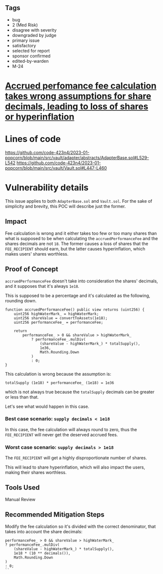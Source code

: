 ## Tags

- bug
- 2 (Med Risk)
- disagree with severity
- downgraded by judge
- primary issue
- satisfactory
- selected for report
- sponsor confirmed
- edited-by-warden
- M-24

# [Accrued perfomance fee calculation takes wrong assumptions for share decimals, leading to loss of shares or hyperinflation](https://github.com/code-423n4/2023-01-popcorn-findings/issues/306) 

# Lines of code

https://github.com/code-423n4/2023-01-popcorn/blob/main/src/vault/adapter/abstracts/AdapterBase.sol#L529-L542
https://github.com/code-423n4/2023-01-popcorn/blob/main/src/vault/Vault.sol#L447-L460


# Vulnerability details

This issue applies to both `AdapterBase.sol` and `Vault.sol`. For the sake of simplicity and brevity, this POC will describe just the former.

## Impact
Fee calculation is wrong and it either takes too few or too many shares than what is supposed to be when calculating the `accruedPerformanceFee` and the shares decimals are not `18`. 
The former causes a loss of shares that the `FEE_RECIPIENT` should earn, but the latter causes hyperinflation, which makes users' shares worthless. 

## Proof of Concept
`accruedPerformanceFee` doesn't take into consideration the shares' decimals, and it supposes that it's always `1e18`.

This is supposed to be a percentage and it's calculated as the following, rounding down.

```solidity
function accruedPerformanceFee() public view returns (uint256) {
    uint256 highWaterMark_ = highWaterMark;
    uint256 shareValue = convertToAssets(1e18);
    uint256 performanceFee_ = performanceFee;

    return
        performanceFee_ > 0 && shareValue > highWaterMark_
            ? performanceFee_.mulDiv(
                (shareValue - highWaterMark_) * totalSupply(),
                1e36,
                Math.Rounding.Down
            )
            : 0;
}
```

This calculation is wrong because the assumption is: 
```
totalSupply (1e18) * performanceFee_ (1e18) = 1e36
```

which is not always true because the `totalSupply` decimals can be greater or less than that.

Let's see what would happen in this case.

### Best case scenario: `supply decimals < 1e18`

In this case, the fee calculation will always round to zero, thus the `FEE_RECIPIENT` will never get the deserved accrued fees.

### Worst case scenario: `supply decimals > 1e18`

The `FEE_RECIPIENT` will get a highly disproportionate number of shares. 

This will lead to share hyperinflation, which will also impact the users, making their shares worthless.

## Tools Used

Manual Review

## Recommended Mitigation Steps

Modify the fee calculation so it's divided with the correct denominator, that takes into account the share decimals:

```solidity
performanceFee_ > 0 && shareValue > highWaterMark_
? performanceFee_.mulDiv(
    (shareValue - highWaterMark_) * totalSupply(),
    1e18 * (10 ** decimals()),
    Math.Rounding.Down
)
: 0;
``
